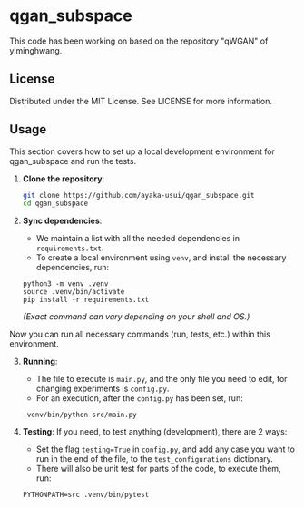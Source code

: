 # qgan_subspace

This code has been working on based on the repository "qWGAN" of yiminghwang. 

## License

Distributed under the MIT License. See LICENSE for more information.

## Usage
This section covers how to set up a local development environment for qgan_subspace and run the tests.

1. **Clone the repository**:
   ```bash
   git clone https://github.com/ayaka-usui/qgan_subspace.git
   cd qgan_subspace
   ```

2. **Sync dependencies**:
   - We maintain a list with all the needed dependencies in `requirements.txt`.
   - To create a local environment using `venv`, and install the necessary dependencies, run:
    ```
    python3 -m venv .venv
    source .venv/bin/activate 
    pip install -r requirements.txt   
    ```
    *(Exact command can vary depending on your shell and OS.)*

Now you can run all necessary commands (run, tests, etc.) within this environment.

3. **Running**:
    - The file to execute is `main.py`, and the only file you need to edit, for changing experiments is `config.py`.
    - For an execution, after the `config.py` has been set, run:
    ```
    .venv/bin/python src/main.py
    ```

4. **Testing**:
    If you need, to test anything (development), there are 2 ways:
    - Set the flag `testing=True` in `config.py`, and add any case you want to run in the end of the file, to the `test_configurations` dictionary.
    - There will also be unit test for parts of the code, to execute them, run:
    ```
    PYTHONPATH=src .venv/bin/pytest
    ```
